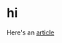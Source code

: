 <head>
    <meta charset="UTF-8">
    <title>test</title>
    <link rel = "stylesheet"
    type = "text/css"
    href = "styles/first_article_style.css" />
</head>

# hi
Here's an [article](https://abluetortoise30.github.io/articles/first_article)
